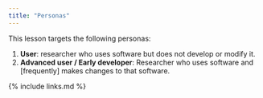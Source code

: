 ```yaml
---
title: "Personas"
---
```


This lesson targets the following personas:

1. **User**: researcher who uses software but does not develop or modify it.
2. **Advanced user / Early developer**: Researcher who uses software and [frequently] makes changes
   to that software.


{% include links.md %}
